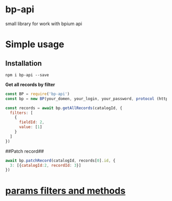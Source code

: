 # bp-api
small library for work with bpium api

# Simple usage

## Installation
`npm i bp-api --save`


**Get all records by filter**

```js
const BP = require('bp-api')
const bp = new BP(your_domen, your_login, your_password, protocol (https - default value), timeout(30000 default value))

const records = await bp.getAllRecords(catalogId, {
  filters: [
    {
      fieldId: 2,
      value: [1]
    }
  ]
})
```

##Patch record##

```js
await bp.patchRecord(catalogId, records[0].id, {
  3: [{catalogId:2, recordId: 3}]
})
```

# [params filters and methods](https://silent-lad.github.io/Vue2BaremetricsCalendar/#/](https://docs.bpium.ru/integrations/api/data/records))